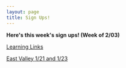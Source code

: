 ```yaml
---
layout: page
title: Sign Ups!
---
```



**Here's this week's sign ups! (Week of 2/03)**

[Learning Links](https://www.signupgenius.com/go/30E0B4AA5AD2FA7FE3-learning9)

[East Valley 1/21 and 1/23](https://www.signupgenius.com/go/508084aabab2eabfe3-eastvalley5)


